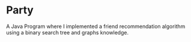 # Party
A Java Program where I implemented a friend recommendation algorithm using a binary search tree and graphs knowledge.
